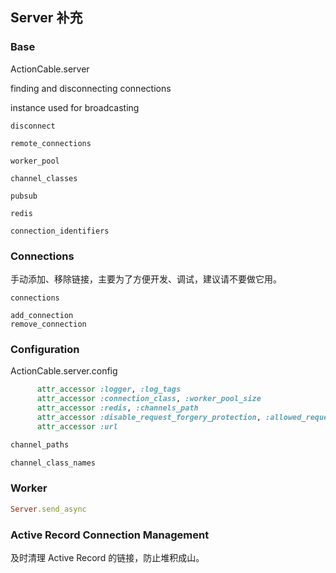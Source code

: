## Server 补充



### Base

ActionCable.server

finding and disconnecting connections

instance used for broadcasting

```
disconnect

remote_connections

worker_pool

channel_classes

pubsub

redis

connection_identifiers
```

### Connections

手动添加、移除链接，主要为了方便开发、调试，建议请不要做它用。

```
connections

add_connection
remove_connection
```

### Configuration

ActionCable.server.config

```ruby
      attr_accessor :logger, :log_tags
      attr_accessor :connection_class, :worker_pool_size
      attr_accessor :redis, :channels_path
      attr_accessor :disable_request_forgery_protection, :allowed_request_origins
      attr_accessor :url

channel_paths

channel_class_names
```

### Worker

```ruby
Server.send_async
```

### Active Record Connection Management

及时清理 Active Record 的链接，防止堆积成山。

